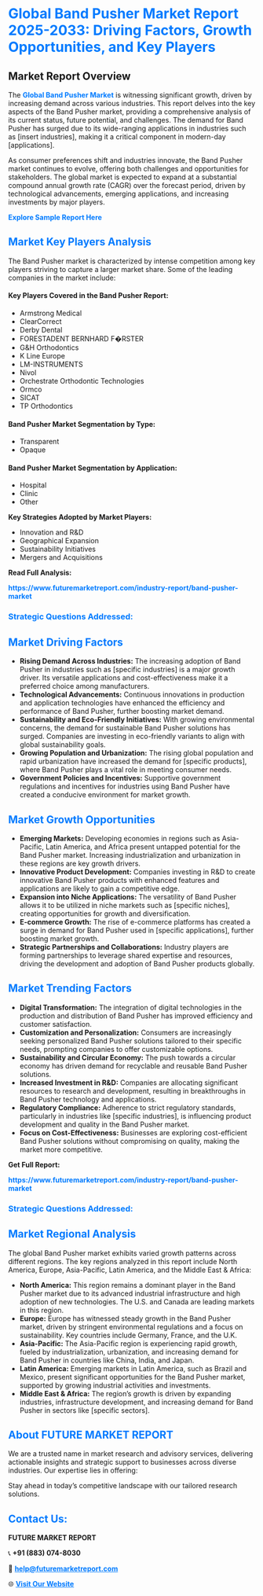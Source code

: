 <h1 style="color: #007BFF;">Global Band Pusher Market Report 2025-2033: Driving Factors, Growth Opportunities, and Key Players</h1>

<section id="overview">
<h2>Market Report Overview</h2>
<p>The <a href="https://www.futuremarketreport.com/industry-report/band-pusher-market" style="color: #007BFF; text-decoration: none;"><strong>Global Band Pusher Market</strong></a> is witnessing significant growth, driven by increasing demand across various industries. This report delves into the key aspects of the Band Pusher market, providing a comprehensive analysis of its current status, future potential, and challenges. The demand for Band Pusher has surged due to its wide-ranging applications in industries such as [insert industries], making it a critical component in modern-day [applications].</p>
<p>As consumer preferences shift and industries innovate, the Band Pusher market continues to evolve, offering both challenges and opportunities for stakeholders. The global market is expected to expand at a substantial compound annual growth rate (CAGR) over the forecast period, driven by technological advancements, emerging applications, and increasing investments by major players.</p>
</section>

<section id="overview">
<p><a href="https://www.futuremarketreport.com/request-sample/reportId=36126" style="color: #007BFF; text-decoration: none;"><strong>Explore Sample Report Here</strong></a></p>
</section>

<section id="key-players">
<h2 style="color: #007BFF;">Market Key Players Analysis</h2>
<p>The Band Pusher market is characterized by intense competition among key players striving to capture a larger market share. Some of the leading companies in the market include:</p>
<h4>Key Players Covered in the Band Pusher Report:</h4>
<ul><li>Armstrong Medical</li><li>ClearCorrect</li><li>Derby Dental</li><li>FORESTADENT BERNHARD F�RSTER</li><li>G&amp;H Orthodontics</li><li>K Line Europe</li><li>LM-INSTRUMENTS</li><li>Nivol</li><li>Orchestrate Orthodontic Technologies</li><li>Ormco</li><li>SICAT</li><li>TP Orthodontics</li></ul>
<h4>Band Pusher Market Segmentation by Type:</h4>
<ul><li>Transparent</li><li>Opaque</li></ul>

<h4>Band Pusher Market Segmentation by Application:</h4>
<ul><li>Hospital</li><li>Clinic</li><li>Other</li></ul>
<p><strong>Key Strategies Adopted by Market Players:</strong></p>
<ul>
<li>Innovation and R&D</li>
<li>Geographical Expansion</li>
<li>Sustainability Initiatives</li>
<li>Mergers and Acquisitions</li>
</ul>
</section>

<section>
<p><strong>Read Full Analysis: </strong></p><a href="https://www.futuremarketreport.com/industry-report/band-pusher-market" style="color: #007BFF; text-decoration: none;"><strong>https://www.futuremarketreport.com/industry-report/band-pusher-market</strong></a>
<h3 style="color: #007BFF;">Strategic Questions Addressed:</h3>
</section>

<section id="driving-factors">
<h2 style="color: #007BFF;">Market Driving Factors</h2>
<ul>
<li><strong>Rising Demand Across Industries:</strong> The increasing adoption of Band Pusher in industries such as [specific industries] is a major growth driver. Its versatile applications and cost-effectiveness make it a preferred choice among manufacturers.</li>
<li><strong>Technological Advancements:</strong> Continuous innovations in production and application technologies have enhanced the efficiency and performance of Band Pusher, further boosting market demand.</li>
<li><strong>Sustainability and Eco-Friendly Initiatives:</strong> With growing environmental concerns, the demand for sustainable Band Pusher solutions has surged. Companies are investing in eco-friendly variants to align with global sustainability goals.</li>
<li><strong>Growing Population and Urbanization:</strong> The rising global population and rapid urbanization have increased the demand for [specific products], where Band Pusher plays a vital role in meeting consumer needs.</li>
<li><strong>Government Policies and Incentives:</strong> Supportive government regulations and incentives for industries using Band Pusher have created a conducive environment for market growth.</li>
</ul>
</section>

<section id="growth-opportunities">
<h2 style="color: #007BFF;">Market Growth Opportunities</h2>
<ul>
<li><strong>Emerging Markets:</strong> Developing economies in regions such as Asia-Pacific, Latin America, and Africa present untapped potential for the Band Pusher market. Increasing industrialization and urbanization in these regions are key growth drivers.</li>
<li><strong>Innovative Product Development:</strong> Companies investing in R&D to create innovative Band Pusher products with enhanced features and applications are likely to gain a competitive edge.</li>
<li><strong>Expansion into Niche Applications:</strong> The versatility of Band Pusher allows it to be utilized in niche markets such as [specific niches], creating opportunities for growth and diversification.</li>
<li><strong>E-commerce Growth:</strong> The rise of e-commerce platforms has created a surge in demand for Band Pusher used in [specific applications], further boosting market growth.</li>
<li><strong>Strategic Partnerships and Collaborations:</strong> Industry players are forming partnerships to leverage shared expertise and resources, driving the development and adoption of Band Pusher products globally.</li>
</ul>
</section>

<section id="trending-factors">
<h2 style="color: #007BFF;">Market Trending Factors</h2>
<ul>
<li><strong>Digital Transformation:</strong> The integration of digital technologies in the production and distribution of Band Pusher has improved efficiency and customer satisfaction.</li>
<li><strong>Customization and Personalization:</strong> Consumers are increasingly seeking personalized Band Pusher solutions tailored to their specific needs, prompting companies to offer customizable options.</li>
<li><strong>Sustainability and Circular Economy:</strong> The push towards a circular economy has driven demand for recyclable and reusable Band Pusher solutions.</li>
<li><strong>Increased Investment in R&D:</strong> Companies are allocating significant resources to research and development, resulting in breakthroughs in Band Pusher technology and applications.</li>
<li><strong>Regulatory Compliance:</strong> Adherence to strict regulatory standards, particularly in industries like [specific industries], is influencing product development and quality in the Band Pusher market.</li>
<li><strong>Focus on Cost-Effectiveness:</strong> Businesses are exploring cost-efficient Band Pusher solutions without compromising on quality, making the market more competitive.</li>
</ul>
</section>

<section>
<p><strong>Get Full Report: </strong></p><a href="https://www.futuremarketreport.com/industry-report/band-pusher-market" style="color: #007BFF; text-decoration: none;"><strong>https://www.futuremarketreport.com/industry-report/band-pusher-market</strong></a>
<h3 style="color: #007BFF;">Strategic Questions Addressed:</h3>
</section>


<section id="regional-analysis">
<h2 style="color: #007BFF;">Market Regional Analysis</h2>
<p>The global Band Pusher market exhibits varied growth patterns across different regions. The key regions analyzed in this report include North America, Europe, Asia-Pacific, Latin America, and the Middle East & Africa:</p>
<ul>
<li><strong>North America:</strong> This region remains a dominant player in the Band Pusher market due to its advanced industrial infrastructure and high adoption of new technologies. The U.S. and Canada are leading markets in this region.</li>
<li><strong>Europe:</strong> Europe has witnessed steady growth in the Band Pusher market, driven by stringent environmental regulations and a focus on sustainability. Key countries include Germany, France, and the U.K.</li>
<li><strong>Asia-Pacific:</strong> The Asia-Pacific region is experiencing rapid growth, fueled by industrialization, urbanization, and increasing demand for Band Pusher in countries like China, India, and Japan.</li>
<li><strong>Latin America:</strong> Emerging markets in Latin America, such as Brazil and Mexico, present significant opportunities for the Band Pusher market, supported by growing industrial activities and investments.</li>
<li><strong>Middle East & Africa:</strong> The region’s growth is driven by expanding industries, infrastructure development, and increasing demand for Band Pusher in sectors like [specific sectors].</li>
</ul>
</section>

<footer>
<h2 style="color: #007BFF;">About FUTURE MARKET REPORT</h2>
<p>We are a trusted name in market research and advisory services, delivering actionable insights and strategic support to businesses across diverse industries. Our expertise lies in offering:</p>

<p>Stay ahead in today’s competitive landscape with our tailored research solutions.</p>

<h2 style="color: #007BFF;">Contact Us:</h2>
<p><strong>FUTURE MARKET REPORT</strong></p>
<p>📞 <strong>+91 (883) 074-8030</strong></p>
<p>📧 <strong><a href="mailto:help@futuremarketreport.com" style="color: #007BFF;">help@futuremarketreport.com</a></strong></p>
<p>🌐 <strong><a href="https://www.futuremarketreport.com/" style="color: #007BFF;">Visit Our Website</a></strong></p>
</footer>